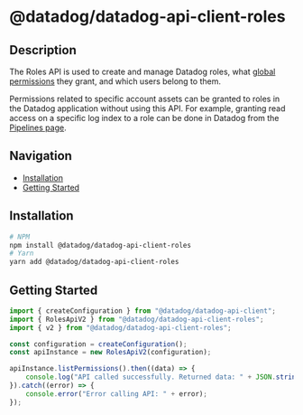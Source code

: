 # @datadog/datadog-api-client-roles

## Description

The Roles API is used to create and manage Datadog roles, what
[global permissions](https://docs.datadoghq.com/account_management/rbac/)
they grant, and which users belong to them.

Permissions related to specific account assets can be granted to roles
in the Datadog application without using this API. For example, granting
read access on a specific log index to a role can be done in Datadog from the
[Pipelines page](https://app.datadoghq.com/logs/pipelines).

## Navigation

- [Installation](#installation)
- [Getting Started](#getting-started)

## Installation

```sh
# NPM
npm install @datadog/datadog-api-client-roles
# Yarn
yarn add @datadog/datadog-api-client-roles
```

## Getting Started
```ts
import { createConfiguration } from "@datadog/datadog-api-client";
import { RolesApiV2 } from "@datadog/datadog-api-client-roles";
import { v2 } from "@datadog/datadog-api-client-roles";

const configuration = createConfiguration();
const apiInstance = new RolesApiV2(configuration);

apiInstance.listPermissions().then((data) => {
    console.log("API called successfully. Returned data: " + JSON.stringify(data));
}).catch((error) => {
    console.error("Error calling API: " + error);
});
```